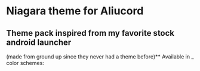 # Niagara theme for Aliucord
## Theme pack inspired from my favorite stock android launcher 
(made from ground up since they never had a theme before)**
Available in _ color schemes:
